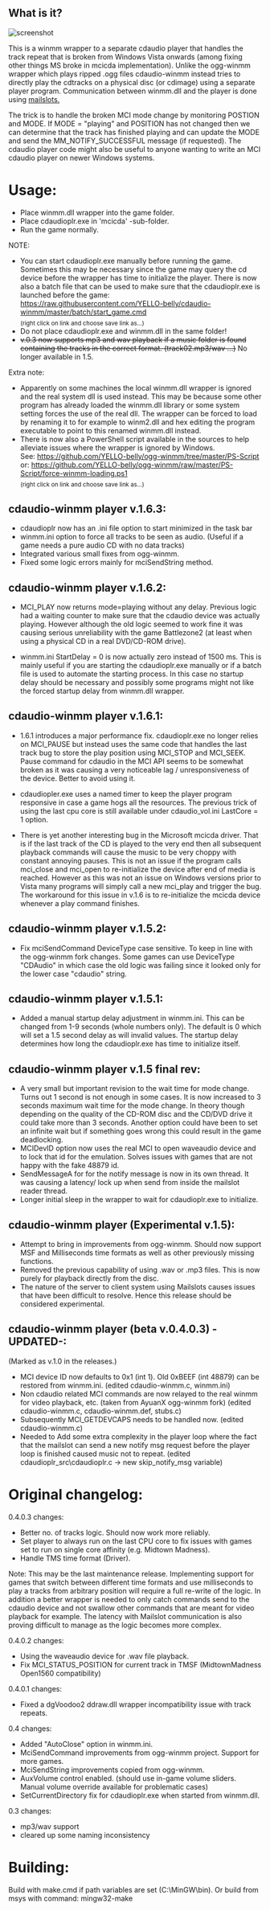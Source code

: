 ## What is it?

![screenshot](screenshot-v05.png)

This is a winmm wrapper to a separate cdaudio player that handles the track repeat that is broken from Windows Vista onwards (among fixing other things MS broke in mcicda implementation). Unlike the ogg-winmm wrapper which plays ripped .ogg files cdaudio-winmm instead tries to directly play the cdtracks on a physical disc (or cdimage) using a separate player program. Communication between winmm.dll and the player is done using [mailslots.](https://learn.microsoft.com/en-us/windows/win32/ipc/mailslots) 

The trick is to handle the broken MCI mode change by monitoring POSTION and MODE. If MODE = "playing" and POSITION has not changed then we can determine that the track has finished playing and can update the MODE and send the MM_NOTIFY_SUCCESSFUL message (if requested). The cdaudio player code might also be useful to anyone wanting to write an MCI cdaudio player on newer Windows systems.

# Usage:

- Place winmm.dll wrapper into the game folder.
- Place cdaudioplr.exe in 'mcicda' -sub-folder.
- Run the game normally.

NOTE:
- You can start cdaudioplr.exe manually before running the game. Sometimes this may be necessary since the game may query the cd device before the wrapper has time to initialize the player. There is now also a batch file that can be used to make sure that the cdaudioplr.exe is launched before the game:  
https://raw.githubusercontent.com/YELLO-belly/cdaudio-winmm/master/batch/start_game.cmd  
<sub>(right click on link and choose save link as...)</sub>  
- Do not place cdaudioplr.exe and winmm.dll in the same folder!
- ~~v.0.3 now supports mp3 and wav playback if a music folder is found containing the tracks in the correct format. (track02.mp3/wav ...)~~ No longer available in 1.5.  

Extra note:
- Apparently on some machines the local winmm.dll wrapper is ignored and the real system dll is used instead. This may be because some other program has already loaded the winmm.dll library or some system setting forces the use of the real dll. The wrapper can be forced to load by renaming it to for example to winm2.dll and hex editing the program executable to point to this renamed winmm.dll instead.
- There is now also a PowerShell script available in the sources to help alleviate issues where the wrapper is ignored by Windows.  
See: https://github.com/YELLO-belly/ogg-winmm/tree/master/PS-Script  
or: https://github.com/YELLO-belly/ogg-winmm/raw/master/PS-Script/force-winmm-loading.ps1  
<sub>(right click on link and choose save link as...)</sub>

## cdaudio-winmm player v.1.6.3:
- cdaudioplr now has an .ini file option to start minimized in the task bar
- winmm.ini option to force all tracks to be seen as audio. (Useful if a game needs a pure audio CD with no data tracks)
- Integrated various small fixes from ogg-winmm.
- Fixed some logic errors mainly for mciSendString method.

## cdaudio-winmm player v.1.6.2:
- MCI_PLAY now returns mode=playing without any delay. Previous logic had a waiting counter to make sure that the cdaudio device was actually playing. However although the old logic seemed to work fine it was causing serious unreliability with the game Battlezone2 (at least when using a physical CD in a real DVD/CD-ROM drive).

- winmm.ini StartDelay = 0 is now actually zero instead of 1500 ms. This is mainly useful if you are starting the cdaudioplr.exe manually or if a batch file is used to automate the starting process. In this case no startup delay should be necessary and possibly some programs might not like the forced startup delay from winmm.dll wrapper.

## cdaudio-winmm player v.1.6.1:
- 1.6.1 introduces a major performance fix. cdaudioplr.exe no longer relies on MCI_PAUSE but instead uses the same code that handles the last track bug to store the play position using MCI_STOP and MCI_SEEK. Pause command for cdaudio in the MCI API seems to be somewhat broken as it was causing a very noticeable lag / unresponsiveness of the device. Better to avoid using it.

- cdaudiopler.exe uses a named timer to keep the player program responsive in case a game hogs all the resources. The previous trick of using the last cpu core is still available under cdaudio_vol.ini LastCore = 1 option.

- There is yet another interesting bug in the Microsoft mcicda driver. That is if the last track of the CD is played to the very end then all subsequent playback commands will cause the music to be very choppy with constant annoying pauses. This is not an issue if the program calls mci_close and mci_open to re-initialize the device after end of media is reached. However as this was not an issue on Windows versions prior to Vista many programs will simply call a new mci_play and trigger the bug. The workaround for this issue in v.1.6 is to re-initialize the mcicda device whenever a play command finishes.

## cdaudio-winmm player v.1.5.2:
- Fix mciSendCommand DeviceType case sensitive. To keep in line with the ogg-winmm fork changes. Some games can use DeviceType "CDAudio" in which case the old logic was failing since it looked only for the lower case "cdaudio" string.

## cdaudio-winmm player v.1.5.1:
- Added a manual startup delay adjustment in winmm.ini. This can be changed from 1-9 seconds (whole numbers only). The default is 0 which will set a 1.5 second delay as will invalid values. The startup delay determines how long the cdaudioplr.exe has time to initialize itself.

## cdaudio-winmm player v.1.5 final rev:
- A very small but important revision to the wait time for mode change. Turns out 1 second is not enough in some cases. It is now increased to 3 seconds maximum wait time for the mode change. In theory though depending on the quality of the CD-ROM disc and the CD/DVD drive it could take more than 3 seconds. Another option could have been to set an infinite wait but if something goes wrong this could result in the game deadlocking.
- MCIDevID option now uses the real MCI to open waveaudio device and to lock that id for the emulation. Solves issues with games that are not happy with the fake 48879 id.
- SendMessageA for for the notify message is now in its own thread. It was causing a latency/ lock up when send from inside the mailslot reader thread.
- Longer initial sleep in the wrapper to wait for cdaudioplr.exe to initialize.  

## cdaudio-winmm player (Experimental v.1.5):

- Attempt to bring in improvements from ogg-winmm. Should now support MSF and Milliseconds time formats as well as other previously missing functions.
- Removed the previous capability of using .wav or .mp3 files. This is now purely for playback directly from the disc.
- The nature of the server to client system using Mailslots causes issues that have been difficult to resolve. Hence this release should be considered experimental.

## cdaudio-winmm player (beta v.0.4.0.3) -UPDATED-:  
(Marked as v.1.0 in the releases.)  

- MCI device ID now defaults to 0x1 (int 1). Old 0xBEEF (int 48879) can be restored from winmm.ini. (edited cdaudio-winmm.c, winmm.ini)
- Non cdaudio related MCI commands are now relayed to the real winmm for video playback, etc. (taken from AyuanX ogg-winmm fork) (edited cdaudio-winmm.c, cdaudio-winmm.def, stubs.c)
- Subsequently MCI_GETDEVCAPS needs to be handled now. (edited cdaudio-winmm.c)
- Needed to Add some extra complexity in the player loop where the fact that the mailslot can send a new notify msg request before the player loop is finished caused music not to repeat. (edited cdaudioplr_src\cdaudioplr.c -> new skip_notify_msg variable)


# Original changelog:

0.4.0.3 changes:
- Better no. of tracks logic. Should now work more reliably.
- Set player to always run on the last CPU core to fix issues with games set to run on single core affinity (e.g. Midtown Madness).
- Handle TMS time format (Driver).

Note: This may be the last maintenance release. Implementing support for games that switch between different time formats and use milliseconds to play a tracks from arbitrary position will require a full re-write of the logic. In addition a better wrapper is needed to only catch commands send to the cdaudio device and not swallow other commands that are meant for video playback for example. The latency with Mailslot communication is also proving difficult to manage as the logic becomes more complex.

0.4.0.2 changes:
- Using the waveaudio device for .wav file playback.
- Fix MCI_STATUS_POSITION for current track in TMSF (MidtownMadness Open1560 compatibility)

0.4.0.1 changes:
- Fixed a dgVoodoo2 ddraw.dll wrapper incompatibility issue with track repeats.

0.4 changes:
- Added "AutoClose" option in winmm.ini.
- MciSendCommand improvements from ogg-winmm project. Support for more games.
- MciSendString improvements copied from ogg-winmm.
- AuxVolume control enabled. (should use in-game volume sliders. Manual volume override available for problematic cases)
- SetCurrentDirectory fix for cdaudioplr.exe when started from winmm.dll.

0.3 changes:
- mp3/wav support
- cleared up some naming inconsistency


# Building:

Build with make.cmd if path variables are set (C:\MinGW\bin).
Or build from msys with command: mingw32-make

